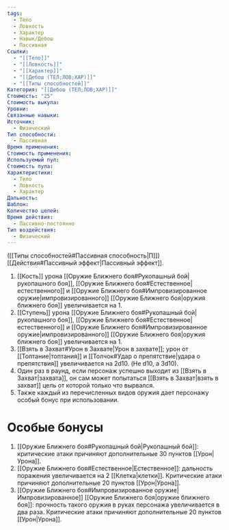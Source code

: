 ```yaml
---
tags:
  - Тело
  - Ловкость
  - Характер
  - Навык/Дебош
  - Пассивная
Ссылки:
  - "[[Тело]]"
  - "[[Ловкость]]"
  - "[[Характер]]"
  - "[[Дебош (ТЕЛ;ЛОВ;ХАР)]]"
  - "[[Типы способностей]]"
Категория: "[[Дебош (ТЕЛ;ЛОВ;ХАР)]]"
Стоимость: "25"
Стоимость выкупа:
Уровни:
Связанные навыки:
Источник:
  - Физический
Тип способности:
  - Пассивная
Время применения:
Стоимость применения:
Используемый пул:
Стоимость пула:
Характеристики:
  - Тело
  - Ловкость
  - Характер
Дальность:
Шаблон:
Количество целей:
Время действия:
  - Пассивно-постоянно
Тип воздействия:
  - Физический
---
```

([[Типы способностей#Пассивная способность|П]]) [[Действия#Пассивный эффект|Пассивный эффект]]. 

1. [[Кость]] урона [[Оружие Ближнего боя#Рукопашный бой|рукопашного боя]], [[Оружие Ближнего боя#Естественное|естественного]] и [[Оружие Ближнего боя#Импровизированное оружие|импровизированного]] [[Оружие Ближнего боя|оружия ближнего боя]] увеличивается на 1. 
2. [[Ступень]] урона [[Оружие Ближнего боя#Рукопашный бой|рукопашного боя]], [[Оружие Ближнего боя#Естественное|естественного]] и [[Оружие Ближнего боя#Импровизированное оружие|импровизированного]] [[Оружие Ближнего боя|оружия ближнего боя]] увеличивается на 1. 
3. [[Взять в Захват#Урон в Захвате|Урон в захвате]]; урон от [[Топтание|топтания]] и [[Толчок#Удар о препятствие|удара о препятствия]] увеличивается на 2d10. (Не d10, а 3d10).
4. Один раз в раунд, если персонаж успешно выходит из [[Взять в Захват|захвата]], он сам может попытаться [[Взять в Захват|взять в захват]] цель от которой только что вырвался. 
5. Также каждый из перечисленных видов оружия дает персонажу особый бонус при использовании.

# Особые бонусы

1. [[Оружие Ближнего боя#Рукопашный бой|Рукопашный бой]]: критические атаки причиняют дополнительные 30 пунктов [[Урон|Урона]].
2. [[Оружие Ближнего боя#Естественное|Естественное]]: дальность поражения увеличивается на 2 [[Клетка|клетки]]. Критические атаки причиняют дополнительные 20 пунктов [[Урон|Урона]].
3. [[Оружие Ближнего боя#Импровизированное оружие|Импровизированное]] [[Оружие Ближнего боя|оружие ближнего боя]]: прочность такого оружия в руках персонажа увеличивается в два раза. Критические атаки причиняют дополнительные 20 пунктов [[Урон|Урона]].